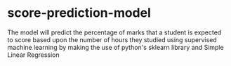 # score-prediction-model
The model will predict the percentage of marks that a student is expected to score based upon the number of hours they studied using supervised machine learning by making the use of python's sklearn library and Simple Linear Regression
